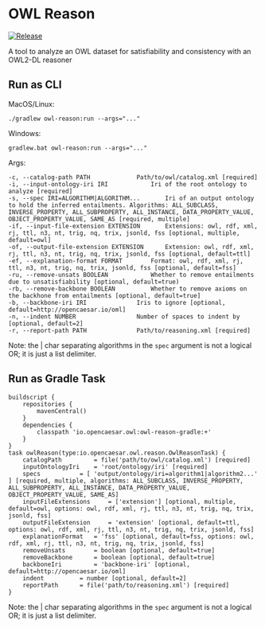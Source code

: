 # OWL Reason

[![Release](https://img.shields.io/github/v/tag/opencaesar/owl-tools?label=release)](https://github.com/opencaesar/owl-tools/releases/latest)

A tool to analyze an OWL dataset for satisfiability and consistency with an OWL2-DL reasoner

## Run as CLI

MacOS/Linux:
```
./gradlew owl-reason:run --args="..."
```
Windows:
```
gradlew.bat owl-reason:run --args="..."
```
Args:
```
-c, --catalog-path PATH				Path/to/owl/catalog.xml [required]
-i, --input-ontology-iri IRI			Iri of the root ontology to analyze [required]
-s, --spec IRI=ALGORITHM|ALGORITHM... 		Iri of an output ontology to hold the inferred entailments. Algorithms: ALL_SUBCLASS, INVERSE_PROPERTY, ALL_SUBPROPERTY, ALL_INSTANCE, DATA_PROPERTY_VALUE, OBJECT_PROPERTY_VALUE, SAME_AS [required, multiple]
-if, --input-file-extension EXTENSION 		Extensions: owl, rdf, xml, rj, ttl, n3, nt, trig, nq, trix, jsonld, fss [optional, multiple, default=owl]
-of, --output-file-extension EXTENSION		Extension: owl, rdf, xml, rj, ttl, n3, nt, trig, nq, trix, jsonld, fss [optional, default=ttl]
-ef, --explanation-format FORMAT		Format: owl, rdf, xml, rj, ttl, n3, nt, trig, nq, trix, jsonld, fss [optional, default=fss]
-ru, --remove-unsats BOOLEAN 			Whether to remove entailments due to unsatisfiability [optional, default=true)
-rb, --remove-backbone BOOLEAN 			Whether to remove axioms on the backhone from entailments [optional, default=true]
-b, --backbone-iri IRI				Iris to ignore [optional, default=http://opencaesar.io/oml]
-n, --indent NUMBER 				Number of spaces to indent by [optional, default=2]
-r, --report-path PATH				Path/to/reasoning.xml [required]
```

Note: the | char separating algorithms in the `spec` argument is not a logical OR; it is just a list delimiter.

## Run as Gradle Task

```
buildscript {
	repositories {
  		mavenCentral()
	}
	dependencies {
		classpath 'io.opencaesar.owl:owl-reason-gradle:+'
	}
}
task owlReason(type:io.opencaesar.owl.reason.OwlReasonTask) {
	catalogPath 		= file('path/to/owl/catalog.xml') [required]
	inputOntologyIri 	= 'root/ontology/iri' [required]
	specs 			= [ 'output/ontology/iri=algorithm1|algorithm2...' ] [required, multiple, algorithms: ALL_SUBCLASS, INVERSE_PROPERTY, ALL_SUBPROPERTY, ALL_INSTANCE, DATA_PROPERTY_VALUE, OBJECT_PROPERTY_VALUE, SAME_AS]
	inputFileExtensions 	= ['extension'] [optional, multiple, default=owl, options: owl, rdf, xml, rj, ttl, n3, nt, trig, nq, trix, jsonld, fss]
	outputFileExtension 	= 'extension' [optional, default=ttl, options: owl, rdf, xml, rj, ttl, n3, nt, trig, nq, trix, jsonld, fss]
	explanationFormat 	= 'fss' [optional, default=fss, options: owl, rdf, xml, rj, ttl, n3, nt, trig, nq, trix, jsonld, fss]
	removeUnsats 		= boolean [optional, default=true]
	removeBackbone 		= boolean [optional, default=true]
	backboneIri 		= 'backbone-iri' [optional, default=http://opencaesar.io/oml]
	indent 			= number [optional, default=2]
	reportPath		= file('path/to/reasoning.xml') [required]
}
```

Note: the | char separating algorithms in the `spec` argument is not a logical OR; it is just a list delimiter.
